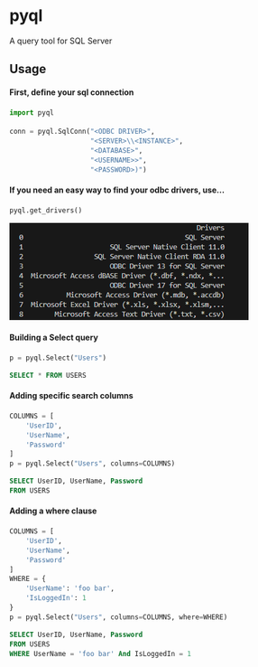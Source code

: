 # pyql
A query tool for SQL Server

## Usage
#### First, define your sql connection
```python
import pyql

conn = pyql.SqlConn("<ODBC DRIVER>",
                    "<SERVER>\\<INSTANCE>",
                    "<DATABASE>",
                    "<USERNAME>>",
                    "<PASSWORD>)")
```
#### If you need an easy way to find your odbc drivers, use...
```python
pyql.get_drivers()
```
![alt text](image.png)<br>
#### Building a Select query
```python
p = pyql.Select("Users")
```
```sql
SELECT * FROM USERS
```
#### Adding specific search columns
```python
COLUMNS = [
    'UserID',
    'UserName',
    'Password'
]
p = pyql.Select("Users", columns=COLUMNS)
```
```sql
SELECT UserID, UserName, Password 
FROM USERS
```
#### Adding a where clause
```python
COLUMNS = [
    'UserID',
    'UserName',
    'Password'
]
WHERE = {
    'UserName': 'foo bar',
    'IsLoggedIn': 1
}
p = pyql.Select("Users", columns=COLUMNS, where=WHERE)
```
```sql
SELECT UserID, UserName, Password 
FROM USERS 
WHERE UserName = 'foo bar' And IsLoggedIn = 1
```
